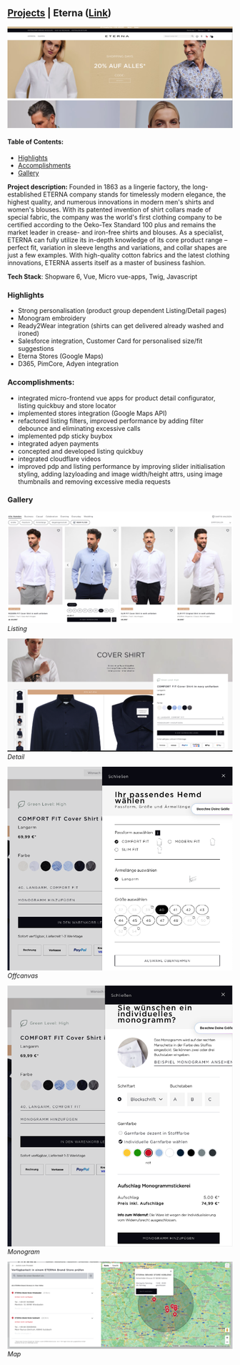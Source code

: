 ## [Projects](/portfolio/) | Eterna ([Link](https://www.eterna.de/de/))

<img src="/images/eterna/home.png"/>

#### Table of Contents:
- [Highlights](#highlights)
- [Accomplishments](#accomplishments)
- [Gallery](#gallery)

**Project description:** Founded in 1863 as a lingerie factory, the long-established ETERNA company stands for timelessly modern elegance, the highest quality, and numerous innovations in modern men's shirts and women's blouses. With its patented invention of shirt collars made of special fabric, the company was the world's first clothing company to be certified according to the Oeko-Tex Standard 100 plus and remains the market leader in crease- and iron-free shirts and blouses. As a specialist, ETERNA can fully utilize its in-depth knowledge of its core product range – perfect fit, variation in sleeve lengths and variations, and collar shapes are just a few examples. With high-quality cotton fabrics and the latest clothing innovations, ETERNA asserts itself as a master of business fashion.

**Tech Stack**: Shopware 6, Vue, Micro vue-apps, Twig, Javascript

### Highlights
- Strong personalisation (product group dependent Listing/Detail pages)
- Monogram embroidery
- Ready2Wear integration (shirts can get delivered already washed and ironed)
- Salesforce integration, Customer Card for personalised size/fit suggestions
- Eterna Stores (Google Maps)
- D365, PimCore, Adyen integration


### Accomplishments:
- integrated micro-frontend vue apps for product detail configurator, listing quickbuy and store locator
- implemented stores integration (Google Maps API)
- refactored listing filters, improved performance by adding filter debounce and eliminating excessive calls
- implemented pdp sticky buybox
- integrated adyen payments
- concepted and developed listing quickbuy 
- integrated cloudflare videos
- improved pdp and listing performance by improving slider initialisation styling, adding lazyloading and image width/height attrs, using image thumbnails and removing excessive media requests

### Gallery

![Listing](/images/eterna/listing.png)
*Listing*

![Detail](/images/eterna/detail.png)
*Detail*

![Offcanvas](/images/eterna/offcanvas.png)
*Offcanvas*

![Monogram](/images/eterna/monogram.png)
*Monogram*

![Map](/images/eterna/map.png)
*Map*